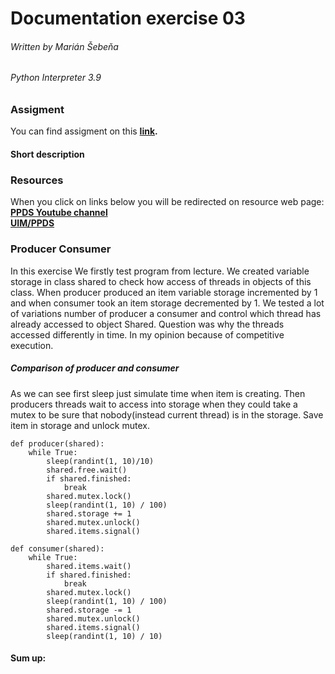 # Documentation exercise 03  
###### Written by Marián Šebeňa
###### Python Interpreter 3.9
### Assigment 
You can find assigment on this  **[link](https://uim.fei.stuba.sk/i-ppds/3-cvicenie-fibonacci-vypinac-p-k-c-z-%F0%9F%92%A1/).** 
#### Short description 

### Resources
When you click on links below you will be redirected on resource web page: </br>
**[PPDS Youtube channel](https://www.youtube.com/channel/UCnTxtvNFlicb2Mn0a6w8N-A)** <br/>
**[UIM/PPDS](https://uim.fei.stuba.sk/i-ppds/2-cvicenie-turniket-bariera-%f0%9f%9a%a7/?%2F)** <br/>
### Producer Consumer
In this exercise We firstly test program from lecture. We created variable storage in class shared
to check how access of threads in objects of this class. When producer produced an item variable storage 
incremented by 1 and when consumer took an item storage decremented by 1. We tested a lot of variations number of
producer a consumer and control which thread has already accessed to object Shared. Question was why the threads
accessed differently in time. In my opinion because of competitive execution.

##### Comparison of producer and consumer
As we can see first sleep just simulate time when item is creating. Then
producers threads wait to access into storage when they could take a mutex
to be sure that nobody(instead current thread) is in the storage. Save item in
storage and unlock mutex. 
```
def producer(shared):
    while True:
        sleep(randint(1, 10)/10)
        shared.free.wait()
        if shared.finished:
            break
        shared.mutex.lock()
        sleep(randint(1, 10) / 100)
        shared.storage += 1
        shared.mutex.unlock()
        shared.items.signal()
```
```
def consumer(shared):
    while True:
        shared.items.wait()
        if shared.finished:
            break
        shared.mutex.lock()
        sleep(randint(1, 10) / 100)
        shared.storage -= 1
        shared.mutex.unlock()
        shared.items.signal()
        sleep(randint(1, 10) / 10)
```

#### Sum up: 






